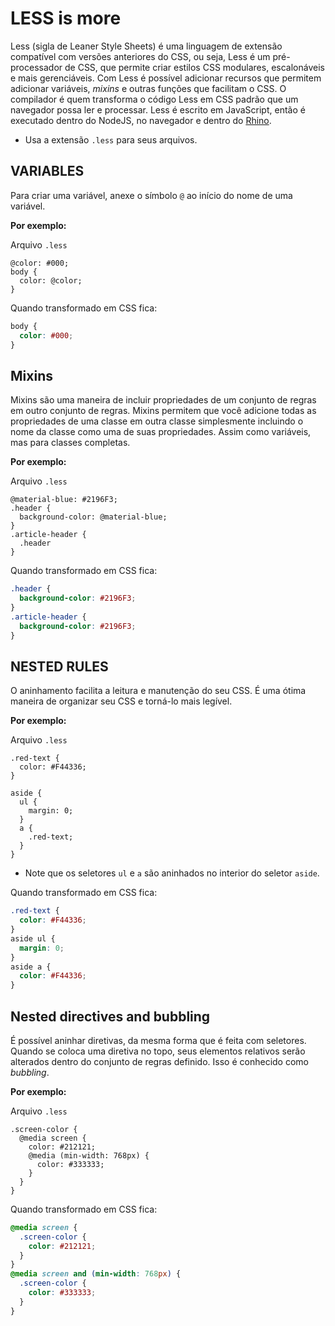 # LESS is more

Less (sigla de Leaner Style Sheets) é uma linguagem de extensão compatível com versões anteriores do 
CSS, ou seja, Less é um pré-processador de CSS, que permite criar estilos CSS modulares, escalonáveis 
e mais gerenciáveis. Com Less é possível adicionar recursos que permitem adicionar variáveis, 
_mixins_ e outras funções que facilitam o CSS. O compilador é quem transforma o código Less em CSS 
padrão que um navegador possa ler e processar. Less é escrito em JavaScript, então é executado dentro 
do NodeJS, no navegador e dentro do [Rhino](https://github.com/mozilla/rhino). 

- Usa a extensão `.less` para seus arquivos.

## VARIABLES

Para criar uma variável, anexe o símbolo `@` ao início do nome de uma variável.

**Por exemplo:**

Arquivo `.less`

```less 
@color: #000;
body {
  color: @color;
}
```

Quando transformado em CSS fica:

```css
body {
  color: #000;
}
```

## Mixins

Mixins são uma maneira de incluir propriedades de um conjunto de regras em outro conjunto de regras. 
Mixins permitem que você adicione todas as propriedades de uma classe em outra classe simplesmente 
incluindo o nome da classe como uma de suas propriedades. Assim como variáveis, mas para classes 
completas. 

**Por exemplo:**

Arquivo `.less`

```less 
@material-blue: #2196F3;
.header {
  background-color: @material-blue;
}
.article-header {
  .header
}
```

Quando transformado em CSS fica:

```css
.header {
  background-color: #2196F3;
}
.article-header {
  background-color: #2196F3;
}
```

## NESTED RULES

O aninhamento facilita a leitura e manutenção do seu CSS. É uma ótima maneira de organizar 
seu CSS e torná-lo mais legível.

**Por exemplo:**

Arquivo `.less`

```less 
.red-text {
  color: #F44336;
}

aside {
  ul {
    margin: 0;
  }
  a {
    .red-text;
  }
}
```

- Note que os seletores `ul` e `a` são aninhados no interior do seletor `aside`. 

Quando transformado em CSS fica:

```css
.red-text {
  color: #F44336;
}
aside ul {
  margin: 0;
}
aside a {
  color: #F44336;
}
```

## Nested directives and bubbling

É possível aninhar diretivas, da mesma forma que é feita com seletores.
Quando se coloca uma diretiva no topo, seus elementos relativos serão 
alterados dentro do conjunto de regras definido. Isso é conhecido como _bubbling_.

**Por exemplo:**

Arquivo `.less`

```less 
.screen-color {
  @media screen {
    color: #212121;
    @media (min-width: 768px) {
      color: #333333;
    }
  }
}
```

Quando transformado em CSS fica:

```css
@media screen {
  .screen-color {
    color: #212121;
  }
}
@media screen and (min-width: 768px) {
  .screen-color {
    color: #333333;
  }
}
```







